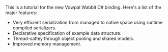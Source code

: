 This is a tutorial for the new Vowpal Wabbit C# binding. Here's a list of the major features:

* Very efficient serialization from managed to native space using runtime compiled serializers.
* Declarative specification of example data structure.
* Thread-saftey through object pooling and shared models.
* Improved memory management.

